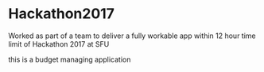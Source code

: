 # Hackathon2017
Worked as part of a team to deliver a fully workable app within 12 hour time limit of Hackathon 2017 at SFU

this is a budget managing application
